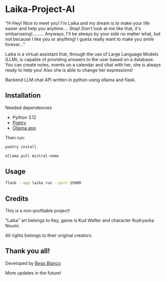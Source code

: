 # Laika-Project-AI

"H-Hey! Nice to meet you! I'm Laika and my dream is to make your life easier and help you anytime.... Stop! Don't look at me like that, it's embarrasing!......... Anyways, I'll be always by your side no matter what, but not because I like you or anything! I guess really want to make you smile forever..."

Laika is a virtual assistant that, through the use of Large Language Models (LLM), is capable of providing answers to the user based on a database.
You can create notes, events on a calendar and chat with her, she is always ready to help you! Also she is able to change her expressions!

Backend LLM chat API written in python using ollama and flask.

## Installation
Needed dependencies
- Python 3.12
- [Poetry](https://python-poetry.org/)
- [Ollama app](https://ollama.com/download)

Then run:
```bash
poetry install
```

```bash
ollama pull mistral-nemo
```

## Usage
```bash
flask --app laika run --port 15000
```

## Credits
This is a non-profitable project!

"Laika" art belongs to Key, game is Kud Wafter and character Kudryavka Noumi. 

All rights belongs to their original creators.

## Thank you all!

Developed by [Bego Blanco](https://github.com/begoblanco)

More updates in the future!
